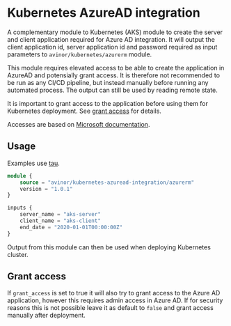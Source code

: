 # Kubernetes AzureAD integration

A complementary module to Kubernetes (AKS) module to create the server and client application required for Azure AD integration. It will output the client application id, server application id and password required as input parameters to `avinor/kubernetes/azurerm` module.

This module requires elevated access to be able to create the application in AzureAD and potensially grant access. It is therefore not recommended to be run as any CI/CD pipeline, but instead manually before running any automated process. The output can still be used by reading remote state.

It is important to grant access to the application before using them for Kubernetes deployment. See [grant access](#grant_access) for details.

Accesses are based on [Microsoft documentation](https://docs.microsoft.com/en-us/azure/aks/azure-ad-integration-cli).

## Usage

Examples use [tau](https://github.com/avinor/tau).

```terraform
module {
    source = "avinor/kubernetes-azuread-integration/azurerm"
    version = "1.0.1"
}

inputs {
    server_name = "aks-server"
    client_name = "aks-client"
    end_date = "2020-01-01T00:00:00Z"
}
```

Output from this module can then be used when deploying Kubernetes cluster.

## Grant access

If `grant_access` is set to true it will also try to grant access to the Azure AD application, however this requires admin access in Azure AD. If for security reasons this is not possible leave it as default to `false` and grant access manually after deployment.
